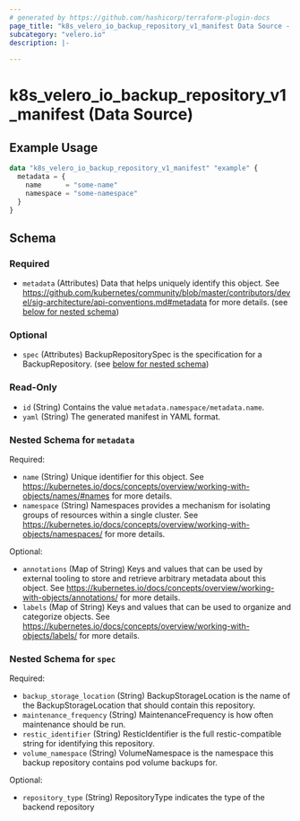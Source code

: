 ```yaml
---
# generated by https://github.com/hashicorp/terraform-plugin-docs
page_title: "k8s_velero_io_backup_repository_v1_manifest Data Source - terraform-provider-k8s"
subcategory: "velero.io"
description: |-
  
---
```


# k8s_velero_io_backup_repository_v1_manifest (Data Source)



## Example Usage

```terraform
data "k8s_velero_io_backup_repository_v1_manifest" "example" {
  metadata = {
    name      = "some-name"
    namespace = "some-namespace"
  }
}
```

<!-- schema generated by tfplugindocs -->
## Schema

### Required

- `metadata` (Attributes) Data that helps uniquely identify this object. See https://github.com/kubernetes/community/blob/master/contributors/devel/sig-architecture/api-conventions.md#metadata for more details. (see [below for nested schema](#nestedatt--metadata))

### Optional

- `spec` (Attributes) BackupRepositorySpec is the specification for a BackupRepository. (see [below for nested schema](#nestedatt--spec))

### Read-Only

- `id` (String) Contains the value `metadata.namespace/metadata.name`.
- `yaml` (String) The generated manifest in YAML format.

<a id="nestedatt--metadata"></a>
### Nested Schema for `metadata`

Required:

- `name` (String) Unique identifier for this object. See https://kubernetes.io/docs/concepts/overview/working-with-objects/names/#names for more details.
- `namespace` (String) Namespaces provides a mechanism for isolating groups of resources within a single cluster. See https://kubernetes.io/docs/concepts/overview/working-with-objects/namespaces/ for more details.

Optional:

- `annotations` (Map of String) Keys and values that can be used by external tooling to store and retrieve arbitrary metadata about this object. See https://kubernetes.io/docs/concepts/overview/working-with-objects/annotations/ for more details.
- `labels` (Map of String) Keys and values that can be used to organize and categorize objects. See https://kubernetes.io/docs/concepts/overview/working-with-objects/labels/ for more details.


<a id="nestedatt--spec"></a>
### Nested Schema for `spec`

Required:

- `backup_storage_location` (String) BackupStorageLocation is the name of the BackupStorageLocation that should contain this repository.
- `maintenance_frequency` (String) MaintenanceFrequency is how often maintenance should be run.
- `restic_identifier` (String) ResticIdentifier is the full restic-compatible string for identifying this repository.
- `volume_namespace` (String) VolumeNamespace is the namespace this backup repository contains pod volume backups for.

Optional:

- `repository_type` (String) RepositoryType indicates the type of the backend repository
